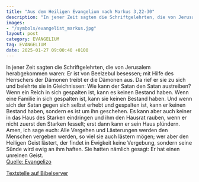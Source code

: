 ```yaml
---
title: "Aus dem Heiligen Evangelium nach Markus 3,22-30"
description: "In jener Zeit sagten die Schriftgelehrten, die von Jerusalem herabgekommen waren: Er ist von Beelzebul besessen; mit Hilfe des Herrschers der Dämonen treibt er die Dämonen aus. Da rief er sie zu sich und belehrte sie in Gleichnissen: Wie kann der Satan den Satan austreiben? Wenn ...."
images:
- "/symbols/evangelist_markus.jpg"
layout: post
category: EVANGELIUM
tag: EVANGELIUM
date: 2025-01-27 09:00:40 +0100
---
```

In jener Zeit sagten die Schriftgelehrten, die von Jerusalem herabgekommen waren: Er ist von Beelzebul besessen; mit Hilfe des Herrschers der Dämonen treibt er die Dämonen aus.
Da rief er sie zu sich und belehrte sie in Gleichnissen: Wie kann der Satan den Satan austreiben?
Wenn ein Reich in sich gespalten ist, kann es keinen Bestand haben.<!--more-->
Wenn eine Familie in sich gespalten ist, kann sie keinen Bestand haben.
Und wenn sich der Satan gegen sich selbst erhebt und gespalten ist, kann er keinen Bestand haben, sondern es ist um ihn geschehen.
Es kann aber auch keiner in das Haus des Starken eindringen und ihm den Hausrat rauben, wenn er nicht zuerst den Starken fesselt; erst dann kann er sein Haus plündern.
Amen, ich sage euch: Alle Vergehen und Lästerungen werden den Menschen vergeben werden, so viel sie auch lästern mögen;
wer aber den Heiligen Geist lästert, der findet in Ewigkeit keine Vergebung, sondern seine Sünde wird ewig an ihm haften.
Sie hatten nämlich gesagt: Er hat einen unreinen Geist.<br>
[Quelle: Evangelizo](https://evangeliumtagfuertag.org/DE/gospel)

[Textstelle auf Bibelserver](https://www.bibleserver.com/EU/Markus3,22-30)
